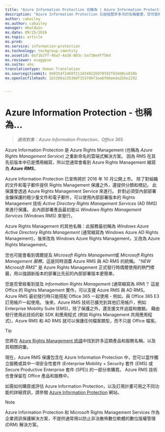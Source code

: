 ```yaml
---
title: "Azure Information Protection 也稱為 | Azure Information Protection"
description: "Azure Information Protection 已經經歷許多次的名稱變更，您可能知道它先前的名稱。"
author: cabailey
ms.author: cabailey
manager: mbaldwin
ms.date: 09/25/2016
ms.topic: article
ms.prod: 
ms.service: information-protection
ms.technology: techgroup-identity
ms.assetid: 0af1b2ff-46a7-4a38-803c-5a730e4ff56d
ms.reviewer: esaggese
ms.suite: ems
translationtype: Human Translation
ms.sourcegitcommit: 9d8354f2d68f211d349226970fd2f83dd0ce810b
ms.openlocfilehash: 1b5268a13538df1537dbf3ea6f66eeda2b5e2292


---
```



# <a name="azure-information-protection-also-known-as-"></a>Azure Information Protection - 也稱為...

>*適用對象︰Azure Information Protection、Office 365*

Azure Information Protection 是 Azure Rights Management (也稱為 *Azure Rights Management Service*) 之重新命名的雲端式解決方案。 因為 RMS 在其先前版本中已是慣用縮寫，所以您通常會看到 Azure Rights Management 縮寫為 ***Azure RMS***。

Azure Information Protection 已宣佈將於 2016 年 10 月公開上市。 除了對組織的文件和電子郵件提供 Rights Management 保護之外，還提供分類和標記。 此保護會透過 Azure Rights Management Service 來進行。 針對必須受內部部署金鑰保護的極少量文件和電子郵件，可以使用內部部署版本的 Rights Management 技術 *Active Directory Rights Management Services* (AD RMS) 來進行保護。 此內部部署產品最初是以 *Windows Rights Management Services* (Windows RMS) 來發行。

Azure Rights Management 的其他名稱：此服務最初稱為 *Windows Azure Active Directory Rights Management* (通常縮寫為 Windows Azure AD Rights Management)，後來改為 Windows Azure Rights Management，又改為 Azure Rights Management。

您也可能會看到偶爾提及 *Microsoft Rights Management*或 *Microsoft Rights Management 服務*，這是同時涵蓋 Azure RMS 與 AD RMS 的統稱。  "*NEW Microsoft RMS*" 是 Azure Rights Management 正式發行時偶爾使用的熱門標籤，用以強調新版本的部署比先前的內部部署版本更簡單。

您是否曾經看到提及 *Information Rights Management* (通常縮寫為 *IRM*)？ 這是 Office 的 Rights Management 實作，可以支援 Azure RMS 與 AD RMS。 Azure RMS 最初發行時只能搭配 Office 365 一起使用 - 例如，與 Office 365 E3 訂用帳戶一起使用。 後來，Azure RMS 技術已擴充到其他訂用帳戶，例如 Enterprise Mobility Suite (EMS)，除了保護之外，還支援文件追蹤和撤銷。 藉由發行使用此技術的新 SDK 和應用程式 (例如 Rights Management 共用應用程式)，Azure RMS 和 AD RMS 就可以保護任何檔案類型，而不只是 Office 檔案。 

> [!TIP]
> 您將在 [Azure Rights Management 術語](../get-started/terminology.md)中找到許多這類產品和服務名稱，以及其相關詞彙。

現在，Azure RMS 保護包含在 Azure Information Protection 中，您可以當作獨立服務或其中一項安全性套件 (Enterprise Mobility + Security 套件 (EMS) 或 Secure Productive Enterprise 套件 (SPE)) 的一部分來購買。 Azure RMS 技術也會保留在 Office 產品和服務中。

如需如何購買或評估 Azure Information Protection，以及訂用計畫可用之不同功能的詳細資訊，請參閱 [Azure Information Protection](https://www.microsoft.com/en-us/cloud-platform/azure-information-protection) 網站。

> [!NOTE]
> Azure Information Protection 和 Microsoft Rights Management Services 作為企業資訊保護解決方案，不提供通常用以防止非法散佈數位軟體的數位版權管理 (DRM) 解決方案。 




<!--HONumber=Nov16_HO2-->


